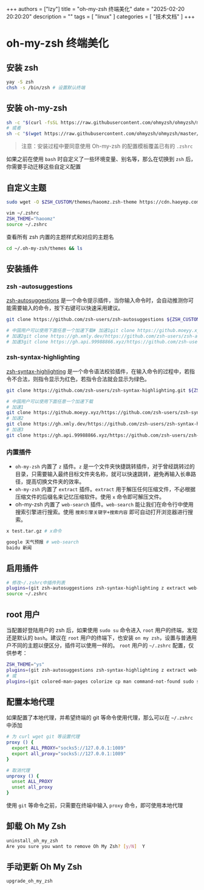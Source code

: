 
+++
authors = ["lzy"]
title = "oh-my-zsh 终端美化"
date = "2025-02-20 20:20:20"
description = ""
tags = [
"linux"
]
categories = [
"技术文档"
]
+++

# oh-my-zsh 终端美化

## 安装 zsh

```bash
yay -S zsh
chsh -s /bin/zsh # 设置默认终端
```

## 安装 oh-my-zsh

```bash
sh -c "$(curl -fsSL https://raw.githubusercontent.com/ohmyzsh/ohmyzsh/master/tools/install.sh)"
# 或者
sh -c "$(wget https://raw.githubusercontent.com/ohmyzsh/ohmyzsh/master/tools/install.sh -O -)"
```

> 注意：安装过程中要同意使用 Oh-my-zsh 的配置模板覆盖已有的 `.zshrc`

如果之前在使用 `bash` 时自定义了一些环境变量、别名等，那么在切换到 `zsh` 后，你需要手动迁移这些自定义配置

## 自定义主题

```bash
sudo wget -O $ZSH_CUSTOM/themes/haoomz.zsh-theme https://cdn.haoyep.com/gh/leegical/Blog_img/zsh/haoomz.zsh-theme

vim ~/.zshrc
ZSH_THEME="haoomz"
source ~/.zshrc
```

查看所有 zsh 内置的主题样式和对应的主题名

```bash
cd ~/.oh-my-zsh/themes && ls
```

## 安装插件

### **zsh -autosuggestions**

[zsh-autosuggestions](https://github.com/zsh-users/zsh-autosuggestions) 是一个命令提示插件，当你输入命令时，会自动推测你可能需要输入的命令，按下右键可以快速采用建议。

```bash
git clone https://github.com/zsh-users/zsh-autosuggestions ${ZSH_CUSTOM:-~/.oh-my-zsh/custom}/plugins/zsh-autosuggestions

# 中国用户可以使用下面任意一个加速下载# 加速1git clone https://github.moeyy.xyz/https://github.com/zsh-users/zsh-autosuggestions ${ZSH_CUSTOM:-~/.oh-my-zsh/custom}/plugins/zsh-autosuggestions
# 加速2git clone https://gh.xmly.dev/https://github.com/zsh-users/zsh-autosuggestions ${ZSH_CUSTOM:-~/.oh-my-zsh/custom}/plugins/zsh-autosuggestions
# 加速3git clone https://gh.api.99988866.xyz/https://github.com/zsh-users/zsh-autosuggestions ${ZSH_CUSTOM:-~/.oh-my-zsh/custom}/plugins/zsh-autosuggestions
```

### **zsh-syntax-highlighting**

[zsh-syntax-highlighting](https://github.com/zsh-users/zsh-syntax-highlighting) 是一个命令语法校验插件，在输入命令的过程中，若指令不合法，则指令显示为红色，若指令合法就会显示为绿色。

```bash
git clone https://github.com/zsh-users/zsh-syntax-highlighting.git ${ZSH_CUSTOM:-~/.oh-my-zsh/custom}/plugins/zsh-syntax-highlighting

# 中国用户可以使用下面任意一个加速下载
# 加速1
git clone https://github.moeyy.xyz/https://github.com/zsh-users/zsh-syntax-highlighting.git ${ZSH_CUSTOM:-~/.oh-my-zsh/custom}/plugins/zsh-syntax-highlighting
# 加速2
git clone https://gh.xmly.dev/https://github.com/zsh-users/zsh-syntax-highlighting.git ${ZSH_CUSTOM:-~/.oh-my-zsh/custom}/plugins/zsh-syntax-highlighting
# 加速3
git clone https://gh.api.99988866.xyz/https://github.com/zsh-users/zsh-syntax-highlighting.git ${ZSH_CUSTOM:-~/.oh-my-zsh/custom}/plugins/zsh-syntax-highlighting
```

### 内置插件

- `oh-my-zsh` 内置了 `z` 插件。`z` 是一个文件夹快捷跳转插件，对于曾经跳转过的目录，只需要输入最终目标文件夹名称，就可以快速跳转，避免再输入长串路径，提高切换文件夹的效率。
- `oh-my-zsh` 内置了 `extract` 插件。`extract` 用于解压任何压缩文件，不必根据压缩文件的后缀名来记忆压缩软件。使用 `x` 命令即可解压文件。
- oh-my-zsh 内置了 `web-search` 插件。`web-search` 能让我们在命令行中使用搜索引擎进行搜索。使用 `搜索引擎关键字+搜索内容` 即可自动打开浏览器进行搜索。

```bash
x test.tar.gz # x命令

google 天气预报 # web-search
baidu 新闻
```

## 启用插件

```bash
# 修改~/.zshrc中插件列表
plugins=(git zsh-autosuggestions zsh-syntax-highlighting z extract web-search)
source ~/.zshrc
```

## root 用户

当配置好登陆用户的 zsh 后，如果使用 `sudo su` 命令进入 `root` 用户的终端，发现还是默认的 `bash`。建议在 `root` 用户的终端下，也安装 `on my zsh`，设置与普通用户不同的主题以便区分，插件可以使用一样的。 `root` 用户的 `~/.zshrc` 配置，仅供参考：

```bash
ZSH_THEME="ys"
plugins=(git zsh-autosuggestions zsh-syntax-highlighting z extract web-search)
# 或
plugins=(git colored-man-pages colorize cp man command-not-found sudo suse ubuntu archlinux zsh-navigation-tools z extract history-substring-search python zsh-autosuggestions zsh-syntax-highlighting)
```

## 配置本地代理

如果配置了本地代理，并希望终端的 git 等命令使用代理，那么可以在 `~/.zshrc` 中添加

```bash
# 为 curl wget git 等设置代理
proxy () {
  export ALL_PROXY="socks5://127.0.0.1:1089"
  export all_proxy="socks5://127.0.0.1:1089"
}

# 取消代理
unproxy () {
  unset ALL_PROXY
  unset all_proxy
}
```

使用 `git` 等命令之前，只需要在终端中输入 `proxy` 命令，即可使用本地代理

## 卸载 Oh My Zsh

```bash
uninstall_oh_my_zsh
Are you sure you want to remove Oh My Zsh? [y/N]  Y
```

## 手动更新 Oh My Zsh

```bash
upgrade_oh_my_zsh
```

